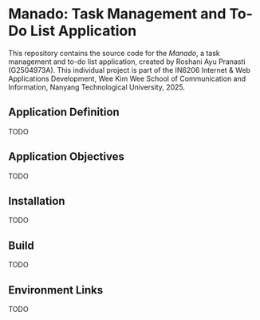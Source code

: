 # Manado: Task Management and To-Do List Application

This repository contains the source code for the _Manado_, a task management and to-do list application, created by Roshani Ayu Pranasti (G2504973A). This individual project is part of the IN6206 Internet & Web Applications Development, Wee Kim Wee School of Communication and Information, Nanyang Technological University, 2025.

## Application Definition

TODO

## Application Objectives

TODO

## Installation

TODO

## Build

TODO

## Environment Links

TODO